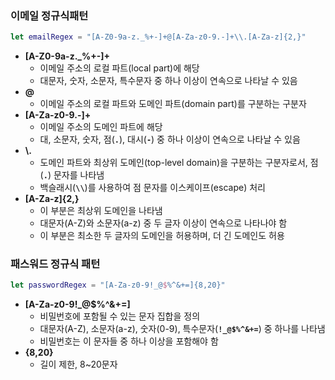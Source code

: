 ### 이메일 정규식패턴

```swift
let emailRegex = "[A-Z0-9a-z._%+-]+@[A-Za-z0-9.-]+\\.[A-Za-z]{2,}"
```

- **[A-Z0-9a-z._%+-]+**
    - 이메일 주소의 로컬 파트(local part)에 해당
    - 대문자, 숫자, 소문자, 특수문자 중 하나 이상이 연속으로 나타날 수 있음
- **@**
    - 이메일 주소의 로컬 파트와 도메인 파트(domain part)를 구분하는 구분자
- **[A-Za-z0-9.-]+**
    - 이메일 주소의 도메인 파트에 해당
    - 대, 소문자, 숫자, 점(**`.`**), 대시(**`-`**) 중 하나 이상이 연속으로 나타날 수 있음
- **\\.**
    - 도메인 파트와 최상위 도메인(top-level domain)을 구분하는 구분자로서, 점(**`.`**) 문자를 나타냄
    - 백슬래시(**`\\`**)를 사용하여 점 문자를 이스케이프(escape) 처리
- **[A-Za-z]{2,}**
    - 이 부분은 최상위 도메인을 나타냄
    - 대문자(A-Z)와 소문자(a-z) 중 두 글자 이상이 연속으로 나타나야 함
    - 이 부분은 최소한 두 글자의 도메인을 허용하며, 더 긴 도메인도 허용

### 패스워드 정규식 패턴

```swift
let passwordRegex = "[A-Za-z0-9!_@$%^&+=]{8,20}"
```

- **[A-Za-z0-9!_@$%^&+=]**
    - 비밀번호에 포함될 수 있는 문자 집합을 정의
    - 대문자(A-Z), 소문자(a-z), 숫자(0-9), 특수문자(**`!_@$%^&+=`**) 중 하나를 나타냄
    - 비밀번호는 이 문자들 중 하나 이상을 포함해야 함
- **{8,20}**
    - 길이 제한, 8~20문자
